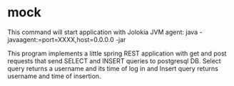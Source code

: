# mock
This command will start application with Jolokia JVM agent:
java -javaagent:<path to jolokia.jar>=port=XXXX,host=0.0.0.0 -jar <path to application.jar>

This program implements a little spring REST application with get and post requests that send SELECT and INSERT queries to postgresql DB.
Select query returns a username and its time of log in and Insert query returns username and time of insertion.


